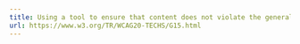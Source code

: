 ```yaml
---
title: Using a tool to ensure that content does not violate the general flash threshold or red flash threshold
url: https://www.w3.org/TR/WCAG20-TECHS/G15.html
---
```

